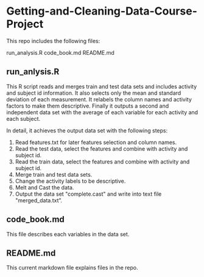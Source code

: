 # Getting-and-Cleaning-Data-Course-Project
This repo includes the following files:

run_analysis.R
code_book.md
README.md

## run_anlysis.R
This R script reads and merges train and test data sets and includes activity and subject id information. It also selects only the mean and standard deviation of each measurement. It relabels the column names and activity factors to make them descriptive. Finally it outputs a second and independent data set with the average of each variable for each activity and each subject.

In detail, it achieves the output data set with the following steps:
1) Read features.txt for later features selection and column names.
2) Read the test data, select the features and combine with activity and subject id.
3) Read the train data, select the features and combine with activity and subject id.
4) Merge train and test data sets.
5) Change the activity labels to be descriptive.
6) Melt and Cast the data.
7) Output the data set "complete.cast" and write into text file "merged_data.txt”.

## code_book.md
This file describes each variables in the data set.

## README.md
This current markdown file explains files in the repo.
